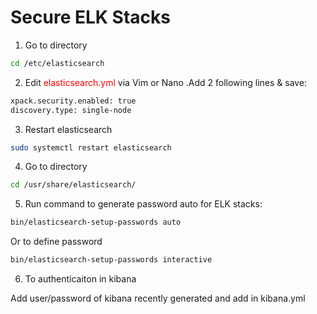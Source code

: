 # Secure ELK Stacks

1. Go to directory

```bash
cd /etc/elasticsearch
```

2. Edit <span style='color:red'>elasticsearch.yml</span> via Vim or Nano .Add 2 following lines & save:

```bash
xpack.security.enabled: true
discovery.type: single-node
```

3. Restart elasticsearch

```bash
sudo systemctl restart elasticsearch
```

4. Go to directory

```bash
cd /usr/share/elasticsearch/
```

5. Run command to generate password auto for ELK stacks:

```bash
bin/elasticsearch-setup-passwords auto
```

Or to define password

```bash
bin/elasticsearch-setup-passwords interactive
```

6. To authenticaiton in kibana

Add user/password of kibana recently generated and add in kibana.yml
